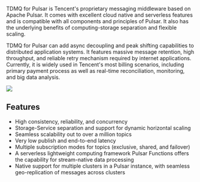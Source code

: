 TDMQ for Pulsar is Tencent's proprietary messaging middleware based on Apache Pulsar. It comes with excellent cloud native and serverless features and is compatible with all components and principles of Pulsar. It also has the underlying benefits of computing-storage separation and flexible scaling.

TDMQ for Pulsar can add async decoupling and peak shifting capabilities to distributed application systems. It features massive message retention, high throughput, and reliable retry mechanism required by internet applications. Currently, it is widely used in Tencent's most billing scenarios, including primary payment process as well as real-time reconciliation, monitoring, and big data analysis.


![](https://qcloudimg.tencent-cloud.cn/raw/d945d891e6adbe4dd6fa654c298e37e1.png)

## Features

- High consistency, reliability, and concurrency
- Storage-Service separation and support for dynamic horizontal scaling
- Seamless scalability out to over a million topics
- Very low publish and end-to-end latency
- Multiple subscription modes for topics (exclusive, shared, and failover)
- A serverless lightweight computing framework Pulsar Functions offers the capability for stream-native data processing
- Native support for multiple clusters in a Pulsar instance, with seamless geo-replication of messages across clusters
